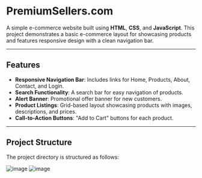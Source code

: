 # PremiumSellers.com

A simple e-commerce website built using **HTML**, **CSS**, and **JavaScript**. This project demonstrates a basic e-commerce layout for showcasing products and features responsive design with a clean navigation bar.

---

## Features

- **Responsive Navigation Bar**: Includes links for Home, Products, About, Contact, and Login.
- **Search Functionality**: A search bar for easy navigation of products.
- **Alert Banner**: Promotional offer banner for new customers.
- **Product Listings**: Grid-based layout showcasing products with images, descriptions, and prices.
- **Call-to-Action Buttons**: "Add to Cart" buttons for each product.

---

## Project Structure

The project directory is structured as follows:

![image](https://github.com/user-attachments/assets/5da48fc3-94ce-4db5-9cef-922d20797a1f)
![image](https://github.com/user-attachments/assets/8b14fe1a-2166-4292-b61b-b3d7e6798694)

